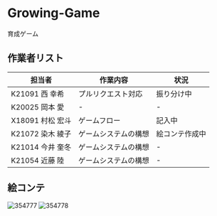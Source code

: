 # Growing-Game
育成ゲーム
## 作業者リスト
| 担当者           | 作業内容    | 状況 |
| -------------- | ----------- | -------------------------------------- |
|K21091 西 幸希| プルリクエスト対応|振り分け中|
|K20025 岡本 愛|-|-|
|X18091 村松 宏斗|ゲームフロー|記入中|
|K21072 染木 綾子|ゲームシステムの構想|絵コンテ作成中|
|K21014 今井 奎冬|ゲームシステムの構想|-|
|K21054 近藤 陸|ゲームシステムの構想|-|



## 絵コンテ
![354777](https://user-images.githubusercontent.com/120071494/209060409-baef317e-24cf-4ed4-a7c9-81c5ab787a67.jpg)
![354778](https://user-images.githubusercontent.com/120071494/209060431-c0499af0-1a08-4ca0-86ea-f9f4ac0fd3e1.jpg)
